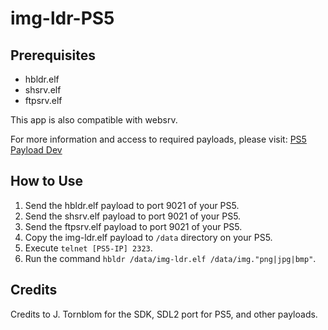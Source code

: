 # img-ldr-PS5

## Prerequisites
- hbldr.elf
- shsrv.elf
- ftpsrv.elf

This app is also compatible with websrv.

For more information and access to required payloads, please visit: [PS5 Payload Dev](https://github.com/ps5-payload-dev)

## How to Use
1. Send the hbldr.elf payload to port 9021 of your PS5.
2. Send the shsrv.elf payload to port 9021 of your PS5.
3. Send the ftpsrv.elf payload to port 9021 of your PS5.
4. Copy the img-ldr.elf payload to `/data` directory on your PS5.
5. Execute `telnet [PS5-IP] 2323`.
6. Run the command `hbldr /data/img-ldr.elf /data/img."png|jpg|bmp"`.

## Credits
Credits to J. Tornblom for the SDK, SDL2 port for PS5, and other payloads.

